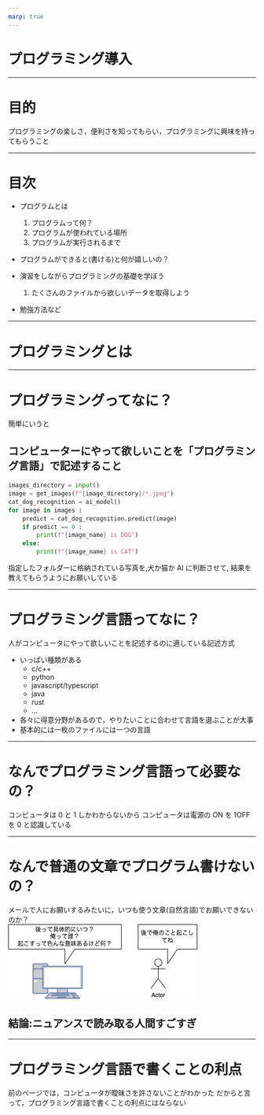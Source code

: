 ```yaml
---
marp: true
---
```


# プログラミング導入

---

# 目的

プログラミングの楽しさ，便利さを知ってもらい，プログラミングに興味を持ってもらうこと

---

# 目次

- プログラムとは
  1.  プログラムって何？
  1.  プログラムが使われている場所
  1.  プログラムが実行されるまで
- プログラムができると(書ける)と何が嬉しいの？
- 演習をしながらプログラミングの基礎を学ぼう

  1. たくさんのファイルから欲しいデータを取得しよう

- 勉強方法など

---

# プログラミングとは

---

# プログラミングってなに？

簡単にいうと

## コンピューターにやって欲しいことを「プログラミング言語」で記述すること

```python
images_directory = input()
image = get_images(f"{image_directory}/*.jpeg")
cat_dog_recognition = ai_model()
for image in images :
    predict = cat_dog_recognition.predict(image)
    if predict == 0 :
        print(f"{image_name} is DOG")
    else:
        print(f"{image_name} is CAT")
```

指定したフォルダーに格納されている写真を,犬か猫か AI に判断させて,
結果を教えてもらうようにお願いしている

---

# プログラミング言語ってなに？

人がコンピュータにやって欲しいことを記述するのに適している記述方式

- いっぱい種類がある
  - c/c++
  - python
  - javascript/typescript
  - java
  - rust
  - ...
- 各々に得意分野があるので，やりたいことに合わせて言語を選ぶことが大事
- 基本的には一枚のファイルには一つの言語

---

# なんでプログラミング言語って必要なの？

コンピュータは 0 と 1 しかわからないから
コンピュータは電源の ON を 1OFF を 0 と認識している

---

# なんで普通の文章でプログラム書けないの？

メールで人にお願いするみたいに，いつも使う文章(自然言語)でお願いできないのか？
<br>
![height:300](./natural-lang-to-pc.png)

## 結論:ニュアンスで読み取る人間すごすぎ

---

# プログラミング言語で書くことの利点

前のページでは，コンピュータが曖昧さを許さないことがわかった
だからと言って，プログラミング言語で書くことの利点にはならない
